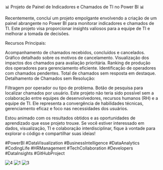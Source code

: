 📊 Projeto de Painel de Indicadores e Chamados de TI no Power BI 📊

Recentemente, concluí um projeto empolgante envolvendo a criação de um painel abrangente no Power BI para monitorar indicadores e chamados de TI. Este projeto visa proporcionar insights valiosos para a equipe de TI e melhorar a tomada de decisões.

Recursos Principais:

Acompanhamento de chamados recebidos, concluídos e cancelados.
Gráfico detalhado sobre os motivos de cancelamento.
Visualização dos impactos dos chamados para avaliação prioritária.
Ranking de produção dos operadores para gerenciamento eficiente.
Identificação de operadores com chamados pendentes.
Total de chamados sem resposta em destaque.
Detalhamento de Chamados sem Resolução:

Filtragem por operador ou tipo de problema.
Botão de pesquisa para localizar chamados por usuário.
Este projeto não teria sido possível sem a colaboração entre equipes de desenvolvedores, recursos humanos (RH) e a equipe de TI. Ele representa a convergência de habilidades técnicas, gerenciamento eficaz e foco nas necessidades dos usuários.

Estou animado com os resultados obtidos e as oportunidades de aprendizado que esse projeto trouxe. Se você estiver interessado em dados, visualização, TI e colaboração interdisciplinar, fique à vontade para explorar o código e compartilhar suas ideias!

#PowerBI #DataVisualization #BusinessIntelligence #DataAnalytics #CodingLife #HRManagement #TechCollaboration #Developers #DataInsights #GitHubProject


![4](https://github.com/GleisonAmorim/dash/assets/54336609/e893ec44-4664-4463-93ae-e4fe4e269391)
![1](https://github.com/GleisonAmorim/dash/assets/54336609/2cab92f7-43f2-42f5-88e3-a7509be4ef95)
![3](https://github.com/GleisonAmorim/dash/assets/54336609/bd6ba9f0-596b-4833-adbf-419cf892c6a3)
